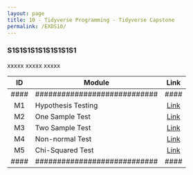 ```yaml
---
layout: page
title: 10 - Tidyverse Programming - Tidyverse Capstone
permalink: /EXDS10/
---
```


<h3>S1S1S1S1S1S1S1S1S1</h3>

xxxxx xxxxx xxxxx

| ID | Module                     |Link|
|:--:|----------------------------|:--:|
|####|############################|####|
| M1 | Hypothesis Testing         |[Link](/03-MSDS-Courses/MSDS06/M1/)|
| M2 | One Sample Test            |[Link](/03-MSDS-Courses/MSDS06/M2/)|
| M3 | Two Sample Test            |[Link](/03-MSDS-Courses/MSDS06/M3/)|
| M4 | Non-normal Test            |[Link](/03-MSDS-Courses/MSDS06/M4/)|
| M5 | Chi-Squared Test           |[Link](/03-MSDS-Courses/MSDS06/M5/)|
|####|############################|####|

